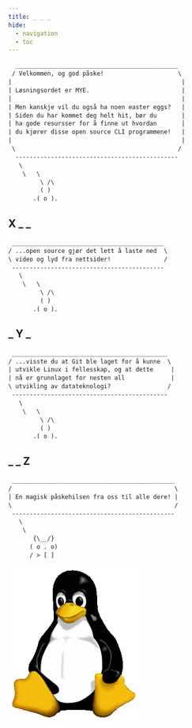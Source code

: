 ```yaml
---
title: _ _ _
hide:
  - navigation
  - toc
---
```


<style>

{% include "ahoquiz/style.css" %}

</style>

```txt { .ahoquiz-ascii } 
  ______________________________________________
 / Velkommen, og god påske!                     \
|                                                |
| Løsningsordet er MYE.                          |
|                                                |
| Men kanskje vil du også ha noen easter eggs?   |
| Siden du har kommet deg helt hit, bør du       |
| ha gode resursser for å finne ut hvordan       |
| du kjører disse open source CLI programmene!   |
|                                                | 
 \                                              /
  ----------------------------------------------
   \
    \   \
         \ /\
         ( )
       .( o ).
```

## X _ _


~~~txt { .ahoquiz-ascii-1 }
 ___________________________________________
/ ...open source gjør det lett å laste ned  \
\ video og lyd fra nettsider!               /
 -------------------------------------------
   \
    \   \
         \ /\
         ( )
       .( o ).
~~~

<script src="https://gist.github.com/karamellpelle/d9fba291eabc72682fe5ee8e4dd1e849.js"></script>

## _ Y _

~~~txt { .ahoquiz-ascii-2 }
 ____________________________________________
/ ...visste du at Git ble laget for å kunne  \
| utvikle Linux i fellesskap, og at dette     |
| nå er grunnlaget for nesten all             |
\ utvikling av datateknologi?                /
 --------------------------------------------
   \
    \   \
         \ /\
         ( )
       .( o ).
~~~

<script src="https://gist.github.com/karamellpelle/89284fbe7b3789a8338a9dd2e40450ad.js"></script>


## _ _ Z

~~~txt { .ahoquiz-ascii-3 }
 ______________________________________________
/                                              \
| En magisk påskehilsen fra oss til alle dere! |
\                                              /
 ----------------------------------------------
   \
    \
       {\__/}
      ( o . o)
      / > [ ]
~~~

<script src="https://gist.github.com/karamellpelle/c3b989862385091d126926f14de0e0a3.js"></script>

![](Tux.png)

